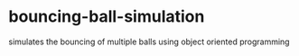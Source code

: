 # bouncing-ball-simulation
simulates the bouncing of multiple balls using object oriented programming
